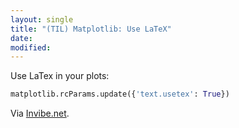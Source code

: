 ```yaml
---
layout: single
title: "(TIL) Matplotlib: Use LaTeX"
date:
modified:
---
```


Use LaTex in your plots:

```python
matplotlib.rcParams.update({'text.usetex': True})
```

Via [Invibe.net](http://blog.invibe.net/posts/2015-01-07-the-right-imports-in-a-notebook.html).
